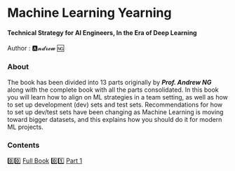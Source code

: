 # Machine Learning Yearning
#### Technical Strategy for AI Engineers, In the Era of Deep Learning

Author : 🅰️𝓷𝓭𝓻𝓮𝔀 🆖
### About

The book has been divided into 13 parts originally by _**Prof. Andrew NG**_ along with the complete book with all the parts consolidated. In this book you will learn how to align on ML strategies in a team setting, as well as how to set up development (dev) sets and test sets. Recommendations for how to set up dev/test sets have been changing as Machine Learning is moving toward bigger datasets, and this explains how you should do it for modern ML projects.

### Contents
:zero::zero: [Full Book](/full%20book/machine-learning-yearning.pdf)
:zero::one: [Part 1](machine-learning-yearning-part1.pdf)
